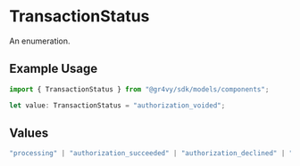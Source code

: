 # TransactionStatus

An enumeration.

## Example Usage

```typescript
import { TransactionStatus } from "@gr4vy/sdk/models/components";

let value: TransactionStatus = "authorization_voided";
```

## Values

```typescript
"processing" | "authorization_succeeded" | "authorization_declined" | "authorization_failed" | "authorization_voided" | "authorization_void_pending" | "capture_succeeded" | "capture_pending" | "buyer_approval_pending"
```